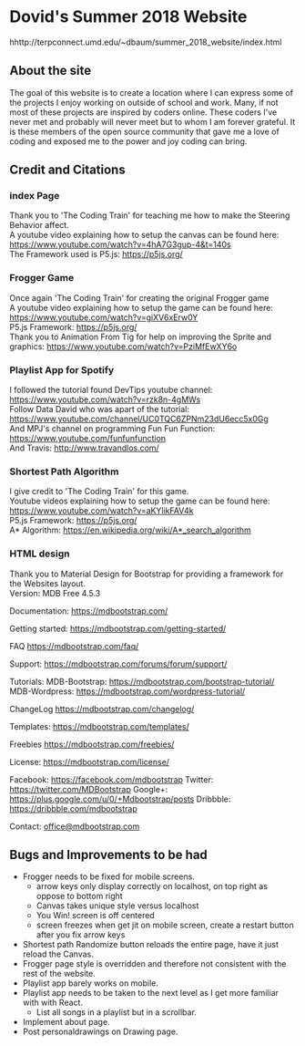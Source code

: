 # Dovid's Summer 2018 Website
hhttp://terpconnect.umd.edu/~dbaum/summer_2018_website/index.html


## About the site 
The goal of this website is to create a location where I can express some of the projects I enjoy working on outside of school and work.
Many, if not most of these projects are inspired by coders online. These coders I've never met and probably will never meet
but to whom I am forever grateful. It is these members of the open source community that gave me a love of coding and exposed me to
the power and joy coding can bring.
## Credit and Citations
### index Page
Thank you to 'The Coding Train' for teaching me how to make the Steering Behavior affect.    
A youtube video explaining how to setup the canvas can be found here: https://www.youtube.com/watch?v=4hA7G3gup-4&t=140s    
The Framework used is P5.js: https://p5js.org/    
### Frogger Game
Once again 'The Coding Train' for creating the original Frogger game    
A youtube video explaining how to setup the game can be found here: https://www.youtube.com/watch?v=giXV6xErw0Y  
P5.js Framework: https://p5js.org/    
Thank you to Animation From Tig for help on improving the Sprite and graphics: https://www.youtube.com/watch?v=PziMfEwXY6o  
### Playlist App for Spotify 
I followed the tutorial found DevTips youtube channel: https://www.youtube.com/watch?v=rzk8n-4gMWs  
Follow Data David who was apart of the tutorial: https://www.youtube.com/channel/UC0TQC6ZPNm23dU6ecc5x0Gg  
And MPJ's channel on programming Fun Fun Function: https://www.youtube.com/funfunfunction  
And Travis: http://www.travandlos.com/  
### Shortest Path Algorithm
I give credit to 'The Coding Train' for this game.  
Youtube videos explaining how to setup the game can be found here: https://www.youtube.com/watch?v=aKYlikFAV4k  
P5.js Framework: https://p5js.org/    
A* Algorithm: https://en.wikipedia.org/wiki/A*_search_algorithm  
### HTML design
Thank you to Material Design for Bootstrap for providing a framework for the Websites layout.  
Version: MDB Free 4.5.3

Documentation:
https://mdbootstrap.com/

Getting started:
https://mdbootstrap.com/getting-started/

FAQ
https://mdbootstrap.com/faq/

Support:
https://mdbootstrap.com/forums/forum/support/

Tutorials:
MDB-Bootstrap: https://mdbootstrap.com/bootstrap-tutorial/
MDB-Wordpress: https://mdbootstrap.com/wordpress-tutorial/

ChangeLog
https://mdbootstrap.com/changelog/

Templates:
https://mdbootstrap.com/templates/

Freebies
https://mdbootstrap.com/freebies/

License:
https://mdbootstrap.com/license/

Facebook: https://facebook.com/mdbootstrap
Twitter: https://twitter.com/MDBootstrap
Google+: https://plus.google.com/u/0/+Mdbootstrap/posts
Dribbble: https://dribbble.com/mdbootstrap


Contact:
office@mdbootstrap.com

## Bugs and Improvements to be had 
* Frogger needs to be fixed for mobile screens. 
    * arrow keys only display correctly on localhost, on top right as oppose to bottom right  
    * Canvas takes unique style versus localhost 
    * You Win! screen is off centered 
    * screen freezes when get jit on mobile screen, create a restart button after you fix arrow keys       
* Shortest path Randomize button reloads the entire page, have it just reload the Canvas.    
* Frogger page style is overridden and therefore not consistent with the rest of the website.     
* Playlist app barely works on mobile.    
* Playlist app needs to be taken to the next level as I get more familiar with with React.    
    * List all songs in a playlist but in a scrollbar.    
* Implement about page.  
* Post personaldrawings on Drawing page.       

    











